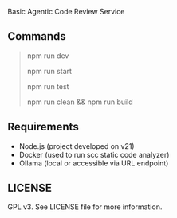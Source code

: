 Basic Agentic Code Review Service


## Commands

> npm run dev
>
> npm run start
> 
> npm run test
> 
> npm run clean && npm run build


## Requirements

- Node.js (project developed on v21)
- Docker (used to run scc static code analyzer)
- Ollama (local or accessible via URL endpoint)

## LICENSE

GPL v3. See LICENSE file for more information.
```